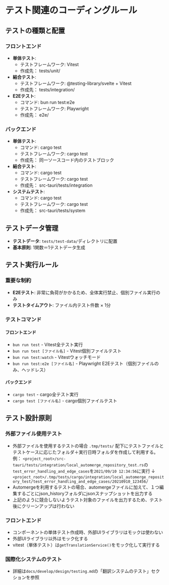 # テスト関連のコーディングルール

## テストの種類と配置

### フロントエンド
- **単体テスト**:
  - テストフレームワーク: Vitest
  - 作成先： tests/unit/
- **結合テスト**:
  - テストフレームワーク: @testing-library/svelte + Vitest
  - 作成先： tests/integration/
- **E2Eテスト**:
  - コマンド: bun run test:e2e
  - テストフレームワーク: Playwright
  - 作成先： e2e/

### バックエンド
- **単体テスト**:
  - コマンド: cargo test
  - テストフレームワーク: cargo test
  - 作成先： 同一ソースコード内のテストブロック
- **結合テスト**:
  - コマンド: cargo test
  - テストフレームワーク: cargo test
  - 作成先： src-tauri/tests/integration
- **システムテスト**:
  - コマンド: cargo test
  - テストフレームワーク: cargo test
  - 作成先： src-tauri/tests/system

## テストデータ管理

- **テストデータ**: `tests/test-data/`ディレクトリに配置
- **基本原則**: 1関数＝1テストデータ生成

## テスト実行ルール

### 重要な制約
- **E2Eテスト**: 非常に負荷がかかるため、全体実行禁止、個別ファイル実行のみ
- **テストタイムアウト**: ファイル内テスト件数 × 1分

### テストコマンド

#### フロントエンド
- `bun run test` - Vitest全テスト実行
- `bun run test [ファイル名]` - Vitest個別ファイルテスト
- `bun run test:watch` - Vitestウォッチモード
- `bun run test:e2e [ファイル名]` - Playwright E2Eテスト（個別ファイルのみ、ヘッドレス）

#### バックエンド
- `cargo test` - cargo全テスト実行
- `cargo test [ファイル名]` - cargo個別ファイルテスト

## テスト設計原則

### 外部ファイル使用テスト
- 外部ファイルを使用するテストの場合 `.tmp/tests/` 配下にテストファイルとテストケースに応じたフォルダ＋実行日時フォルダを作成して利用する。
  例：
    `<project_root>/src-tauri/tests/integration/local_automerge_repository_test.rs`の`test_error_handling_and_edge_cases`を`2021/09/10 12:34:56`に実行
    ↓
    `<project_root>/.tmp/tests/cargo/integration/local_automerge_repository_test/test_error_handling_and_edge_cases/20210910_123456/`
- Automergeを利用するテストの場合、automergeファイルに加えて、１つ編集するごとにjson_historyフォルダにjsonスナップショットを出力する
- 上記のように競合しないようテスト対象のファイルを出力するため、テスト後にクリーンアップは行わない

### フロントエンド
- コンポーネントの単体テスト作成時、外部UIライブラリはモックは使わない
- 外部UIライブラリ以外はモック化する
- vitest（単体テスト）は`getTranslationService()`をモック化して実行する

### 国際化システムのテスト
- 詳細は`docs/develop/design/testing.md`の「翻訳システムのテスト」セクションを参照
